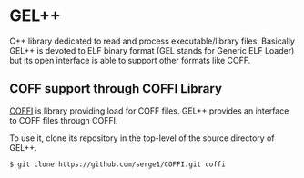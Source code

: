 # GEL++


C++ library dedicated to read and process executable/library files.
Basically GEL++ is devoted to ELF binary format (GEL stands for Generic ELF Loader)
but its open interface is able to support other formats like COFF.

## COFF support through COFFI Library

[COFFI](https://github.com/serge1/COFFI) is library providing load for COFF
files. GEL++ provides an interface to COFF files through COFFI.

To use it, clone its repository in the top-level of the source directory of GEL++.
```sh
$ git clone https://github.com/serge1/COFFI.git coffi
```
